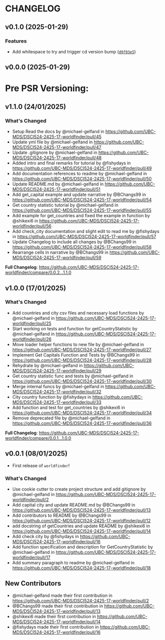 # CHANGELOG

## v0.1.0 (2025-01-29)

### Features

- Add whitespace to try and trigger cd version bump
  ([`d9f03e5`](https://github.com/UBC-MDS/DSCI524-2425-17-worldfinder/commit/d9f03e566d5779e43b3046d12c7212123d86638b))


## v0.0.0 (2025-01-29)


# Pre PSR Versioning:

## v1.1.0 (24/01/2025)

### What's Changed
* Setup Read the docs by @michael-gelfand in https://github.com/UBC-MDS/DSCI524-2425-17-worldfinder/pull/45
* Update yml file by @michael-gelfand in https://github.com/UBC-MDS/DSCI524-2425-17-worldfinder/pull/47
* Update .gitignore by @michael-gelfand in https://github.com/UBC-MDS/DSCI524-2425-17-worldfinder/pull/48
* Added intro and final remarks for tutorial by @fishydays in https://github.com/UBC-MDS/DSCI524-2425-17-worldfinder/pull/49
* Add documentation references to readme by @michael-gelfand in https://github.com/UBC-MDS/DSCI524-2425-17-worldfinder/pull/50
* Update README.md by @michael-gelfand in https://github.com/UBC-MDS/DSCI524-2425-17-worldfinder/pull/51
* Add get_capital example and update narrative  by @BChangs99 in https://github.com/UBC-MDS/DSCI524-2425-17-worldfinder/pull/54
* Get country statistic tutorial by @michael-gelfand in https://github.com/UBC-MDS/DSCI524-2425-17-worldfinder/pull/55
* Add example for get_countries and fixed the example in function by @shikexi6 in https://github.com/UBC-MDS/DSCI524-2425-17-worldfinder/pull/56
* Add check_city documentation and slight edit to read me by @fishydays in https://github.com/UBC-MDS/DSCI524-2425-17-worldfinder/pull/57
* Update Changelog to include all changes by @BChangs99 in https://github.com/UBC-MDS/DSCI524-2425-17-worldfinder/pull/58
* Rearrange cells in narrative by @BChangs99 in https://github.com/UBC-MDS/DSCI524-2425-17-worldfinder/pull/59


**Full Changelog**: https://github.com/UBC-MDS/DSCI524-2425-17-worldfinder/compare/0.0.2...1.1.0

## v1.0.0 (17/01/2025)

### What's Changed
* Add countries and city csv files and necessary load functions by @michael-gelfand in https://github.com/UBC-MDS/DSCI524-2425-17-worldfinder/pull/25
* Start working on tests and function for getCountryStatistic by @michael-gelfand in https://github.com/UBC-MDS/DSCI524-2425-17-worldfinder/pull/26
* Move loader helper functions to new file by @michael-gelfand in https://github.com/UBC-MDS/DSCI524-2425-17-worldfinder/pull/27
* Implement Get Capitals Function and Tests by @BChangs99 in https://github.com/UBC-MDS/DSCI524-2425-17-worldfinder/pull/28
* Rehydrate by @michael-gelfand in https://github.com/UBC-MDS/DSCI524-2425-17-worldfinder/pull/29
* Get country statistic func and tests by @michael-gelfand in https://github.com/UBC-MDS/DSCI524-2425-17-worldfinder/pull/30
* Merge internal funcs by @michael-gelfand in https://github.com/UBC-MDS/DSCI524-2425-17-worldfinder/pull/32
* City country function by @fishydays in https://github.com/UBC-MDS/DSCI524-2425-17-worldfinder/pull/33
* Add function and test for get_countries by @shikexi6 in https://github.com/UBC-MDS/DSCI524-2425-17-worldfinder/pull/34
* Remove deprecated file by @michael-gelfand in https://github.com/UBC-MDS/DSCI524-2425-17-worldfinder/pull/36


**Full Changelog**: https://github.com/UBC-MDS/DSCI524-2425-17-worldfinder/compare/0.0.1...1.0.0

## v0.0.1 (08/01/2025)

- First release of `worldfinder`!

### What's Changed
* Use cookie cutter to create project structure and add gitignore by @michael-gelfand in https://github.com/UBC-MDS/DSCI524-2425-17-worldfinder/pull/2
* Add capital city and update README.md by @BChangs99 in https://github.com/UBC-MDS/DSCI524-2425-17-worldfinder/pull/13
* Add contributors to README by @BChangs99 in https://github.com/UBC-MDS/DSCI524-2425-17-worldfinder/pull/12
* add docstring of getCountries and update README by @shikexi6 in https://github.com/UBC-MDS/DSCI524-2425-17-worldfinder/pull/14
* Add check city by @fishydays in https://github.com/UBC-MDS/DSCI524-2425-17-worldfinder/pull/16
* Add function specification and description for GetCountryStatistic by @michael-gelfand in https://github.com/UBC-MDS/DSCI524-2425-17-worldfinder/pull/17
* Add summary paragraph to readme by @michael-gelfand in https://github.com/UBC-MDS/DSCI524-2425-17-worldfinder/pull/18

## New Contributors
* @michael-gelfand made their first contribution in https://github.com/UBC-MDS/DSCI524-2425-17-worldfinder/pull/2
* @BChangs99 made their first contribution in https://github.com/UBC-MDS/DSCI524-2425-17-worldfinder/pull/13
* @shikexi6 made their first contribution in https://github.com/UBC-MDS/DSCI524-2425-17-worldfinder/pull/14
* @fishydays made their first contribution in https://github.com/UBC-MDS/DSCI524-2425-17-worldfinder/pull/16

